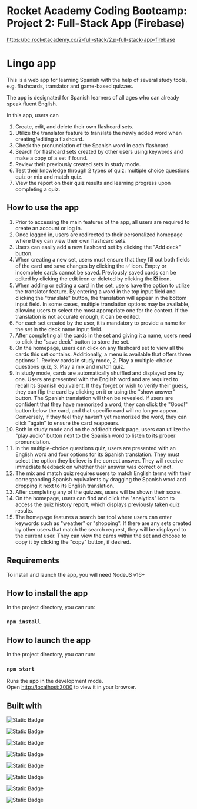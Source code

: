 # Rocket Academy Coding Bootcamp: Project 2: Full-Stack App (Firebase)

https://bc.rocketacademy.co/2-full-stack/2.p-full-stack-app-firebase

# Lingo app

This is a web app for learning Spanish with the help of several study tools, e.g. flashcards, translator and game-based quizzes.

The app is designated for Spanish learners of all ages who can already speak fluent English.

In this app, users can

1. Create, edit, and delete their own flashcard sets.
2. Utilize the translator feature to translate the newly added word when creating/editing a flashcard.
3. Check the pronunciation of the Spanish word in each flashcard.
4. Search for flashcard sets created by other users using keywords and make a copy of a set if found.
5. Review their previously created sets in study mode.
6. Test their knowledge through 2 types of quiz: multiple choice questions quiz or mix and match quiz.
7. View the report on their quiz results and learning progress upon completing a quiz.

## How to use the app

1. Prior to accessing the main features of the app, all users are required to create an account or log in.
2. Once logged in, users are redirected to their personalized homepage where they can view their own flashcard sets.
3. Users can easily add a new flashcard set by clicking the "Add deck" button.
4. When creating a new set, users must ensure that they fill out both fields of the card and save changes by clicking the ✅ icon. Empty or incomplete cards cannot be saved. Previously saved cards can be edited by clicking the edit icon or deleted by clicking the ❎ icon.
5. When adding or editing a card in the set, users have the option to utilize the translator feature. By entering a word in the top input field and clicking the "translate" button, the translation will appear in the bottom input field. In some cases, multiple translation options may be available, allowing users to select the most appropriate one for the context. If the translation is not accurate enough, it can be edited.
6. For each set created by the user, it is mandatory to provide a name for the set in the deck name input field.
7. After completing all the cards in the set and giving it a name, users need to click the "save deck" button to store the set.
8. On the homepage, users can click on any flashcard set to view all the cards this set contains. Additionally, a menu is available that offers three options: 1. Review cards in study mode, 2. Play a multiple-choice questions quiz, 3. Play a mix and match quiz.
9. In study mode, cards are automatically shuffled and displayed one by one. Users are presented with the English word and are required to recall its Spanish equivalent. If they forget or wish to verify their guess, they can flip the card by clicking on it or using the "show answer" button. The Spanish translation will then be revealed. If users are confident that they have memorized a word, they can click the "Good!" button below the card, and that specific card will no longer appear. Conversely, if they feel they haven't yet memorized the word, they can click "again" to ensure the card reappears.
10. Both in study mode and on the add/edit deck page, users can utilize the "play audio" button next to the Spanish word to listen to its proper pronunciation.
11. In the multiple-choice questions quiz, users are presented with an English word and four options for its Spanish translation. They must select the option they believe is the correct answer. They will receive immediate feedback on whether their answer was correct or not.
12. The mix and match quiz requires users to match English terms with their corresponding Spanish equivalents by dragging the Spanish word and dropping it next to its English translation.
13. After completing any of the quizzes, users will be shown their score.
14. On the homepage, users can find and click the "analytics" icon to access the quiz history report, which displays previously taken quiz results.
15. The homepage features a search bar tool where users can enter keywords such as "weather" or "shopping". If there are any sets created by other users that match the search request, they will be displayed to the current user. They can view the cards within the set and choose to copy it by clicking the "copy" button, if desired.

## Requirements

To install and launch the app, you will need NodeJS v16+

## How to install the app

In the project directory, you can run:

### `npm install`

## How to launch the app

In the project directory, you can run:

### `npm start`

Runs the app in the development mode.\
Open [http://localhost:3000](http://localhost:3000) to view it in your browser.

## Built with

![Static Badge](https://img.shields.io/badge/React-61DBFB?style=for-the-badge&logo=React&labelColor=black)

![Static Badge](https://img.shields.io/badge/Firebase-F6C746?style=for-the-badge&logo=Firebase&labelColor=black)

![Static Badge](https://img.shields.io/badge/OpenAI-66A270?style=for-the-badge&logo=OpenAI&logoColor=66A270&labelColor=black)

![Static Badge](https://img.shields.io/badge/Axios-FAFAF9?style=for-the-badge&logo=Axios&labelColor=black)

![Static Badge](https://img.shields.io/badge/Google%20cloud-FA6322?style=for-the-badge&logo=Google-cloud&logoColor=FA6322&labelColor=black)

![Static Badge](https://img.shields.io/badge/MUI-2061D2?style=for-the-badge&logo=MUI&labelColor=black)

![Static Badge](https://img.shields.io/badge/Bootstrap-6331AE?style=for-the-badge&logo=Bootstrap&labelColor=black)

![Static Badge](https://img.shields.io/badge/.env-4AE97A?style=for-the-badge&logo=dotenv&logoColor=4AE97A&labelColor=black)
